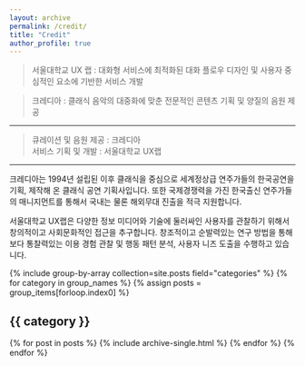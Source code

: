 ```yaml
---
layout: archive
permalink: /credit/
title: "Credit"
author_profile: true
---
```


<!-- 클래식 메이트는 서울대학교 UX랩과 클래식 공연 기획사 크레디아가 공동으로 개발한 스마트 스피커 서비스입니다. 

모든 음원은 크레디아가 제공합니다. -->

<!-- <figure>
  <center><img src="{{ '/assets/images/land-logo.png' | relative_url }}" alt="fork Minimal Mistakes" width="100"></center>
</figure>
 -->

> 서울대학교 UX 랩 :
> 대화형 서비스에 최적화된 대화 플로우 디자인 및 사용자 중심적인 요소에 기반한 서비스 개발

> 크레디아 : 
> 클래식 음악의 대중화에 맞춘 전문적인 콘텐츠 기획 및 양질의 음원 제공

---

> 큐레이션 및 음원 제공 : 크레디아 <br>
> 서비스 기획 및 개발 : 서울대학교 UX랩

---

크레디아는 1994년 설립된 이후 클래식을 중심으로 세계정상급 연주가들의 한국공연을 기획, 제작해 온 클래식 공연 기획사입니다. 또한 국제경쟁력을 가진 한국출신 연주가들의 매니지먼트를 통해서 국내는 물론 해외무대 진출을 적극 지원합니다.

서울대학교 UX랩은 다양한 정보 미디어와 기술에 둘러싸인 사용자를 관찰하기 위해서 창의적이고 사회문화적인 접근을 추구합니다. 창조적이고 순발력있는 연구 방법을 통해 보다 통찰력있는 이용 경험 관찰 및 행동 패턴 분석, 사용자 니즈 도출을 수행하고 있습니다.

<!-- <figure>
  <center><img src="{{ '/assets/images/credia.png' | relative_url }}" alt="fork Minimal Mistakes" width="100"></center>
</figure> -->

{% include group-by-array collection=site.posts field="categories" %}
{% for category in group_names %}
  {% assign posts = group_items[forloop.index0] %}
  <h2 id="{{ category | slugify }}" class="archive__subtitle">{{ category }}</h2>
  {% for post in posts %}
    {% include archive-single.html %}
  {% endfor %}
{% endfor %}
